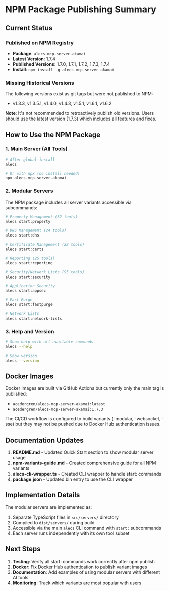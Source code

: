 # NPM Package Publishing Summary

## Current Status

### Published on NPM Registry
- **Package**: `alecs-mcp-server-akamai`
- **Latest Version**: 1.7.4
- **Published Versions**: 1.7.0, 1.7.1, 1.7.2, 1.7.3, 1.7.4
- **Install**: `npm install -g alecs-mcp-server-akamai`

### Missing Historical Versions
The following versions exist as git tags but were not published to NPM:
- v1.3.3, v1.3.5.1, v1.4.0, v1.4.3, v1.5.1, v1.6.1, v1.6.2

**Note**: It's not recommended to retroactively publish old versions. Users should use the latest version (1.7.3) which includes all features and fixes.

## How to Use the NPM Package

### 1. Main Server (All Tools)
```bash
# After global install
alecs

# Or with npx (no install needed)
npx alecs-mcp-server-akamai
```

### 2. Modular Servers
The NPM package includes all server variants accessible via subcommands:

```bash
# Property Management (32 tools)
alecs start:property

# DNS Management (24 tools)
alecs start:dns

# Certificate Management (22 tools)
alecs start:certs

# Reporting (25 tools)
alecs start:reporting

# Security/Network Lists (95 tools)
alecs start:security

# Application Security
alecs start:appsec

# Fast Purge
alecs start:fastpurge

# Network Lists
alecs start:network-lists
```

### 3. Help and Version
```bash
# Show help with all available commands
alecs --help

# Show version
alecs --version
```

## Docker Images

Docker images are built via GitHub Actions but currently only the main tag is published:
- `acedergren/alecs-mcp-server-akamai:latest`
- `acedergren/alecs-mcp-server-akamai:1.7.3`

The CI/CD workflow is configured to build variants (-modular, -websocket, -sse) but they may not be pushed due to Docker Hub authentication issues.

## Documentation Updates

1. **README.md** - Updated Quick Start section to show modular server usage
2. **npm-variants-guide.md** - Created comprehensive guide for all NPM variants
3. **alecs-cli-wrapper.ts** - Created CLI wrapper to handle start: commands
4. **package.json** - Updated bin entry to use the CLI wrapper

## Implementation Details

The modular servers are implemented as:
1. Separate TypeScript files in `src/servers/` directory
2. Compiled to `dist/servers/` during build
3. Accessible via the main `alecs` CLI command with `start:` subcommands
4. Each server runs independently with its own tool subset

## Next Steps

1. **Testing**: Verify all start: commands work correctly after npm publish
2. **Docker**: Fix Docker Hub authentication to publish variant images
3. **Documentation**: Add examples of using modular servers with different AI tools
4. **Monitoring**: Track which variants are most popular with users